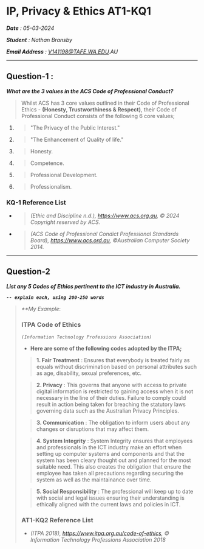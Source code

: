 # IP, Privacy & Ethics AT1-KQ1

_**Date** : 05-03-2024_

_**Student** : Nathan Bransby_

_**Email Address** : V141198@TAFE.WA.EDU.AU_

---

## Question-1 :
_**What are the 3 values in the ACS Code of Professional Conduct?**_

> Whilst ACS has 3 core values outlined in their Code of Professional Ethics - **(Honesty, Trustworthiness & Respect)**, their Code of Professional Conduct consists of the following 6 core values;
>
 1. > "The Privacy of the Public Interest."
2. > "The Enhancement of Quality of life."
3. > Honesty.
4. > Competence.
5. > Professional Development.
6. > Professionalism.

### KQ-1 Reference List
- >_(Ethic and Discipline n.d.), https://www.acs.org.au, © 2024 Copyright reserved by ACS._

- >_(ACS Code of Professional Condict Professional Standards Board), https://www.acs.ord.au, ©Australian Computer Society 2014._

---
## Question-2

_**List any 5 Codes of Ethics pertinent to the ICT industry in Australia.**_

_**``-- explain each, using 200-250 words``**_

> _**My Example_:
>
> ### ITPA Code of Ethics
> _`(Information Technology Professions Association)`_
> 
> - **Here are some of the following codes adopted by the ITPA;**
> 
> > **1. Fair Treatment** :
> > Ensures that everybody is treated fairly as equals without discrimination based on personal attributes such as age, disability, sexual preferences, etc.
> 
> > **2. Privacy** : This governs that anyone with access to private digital information is restricted to gaining access when it is not necessary in the line of their duties. Failure to comply could result in action being taken for breaching the statutory laws governing data such as the Australian Privacy Principles.
> 
> > **3. Communication** : The obligation to inform users about any changes or disruptions that may affect them.
> 
> > **4. System Integrity** : System Integrity ensures that employees and professionals in the ICT industry make an effort when setting up computer systems and components and that the system has been cleary thought out and planned for the most suitable need.
> > This also creates the obligation that ensure the employee has taken all precautions regarding securing the system as well as the maintainance over time.  
> 
> > **5. Social Responsibility** : The professional will keep up to date with social and legal issues ensuring their understanding is ethically aligned with the current laws and policies in ICT.
>
> ### AT1-KQ2 Reference List
> -  _(ITPA 2018), https://www.itpa.org.au/code-of-ethics, © Information Technology Professions Association 2018_